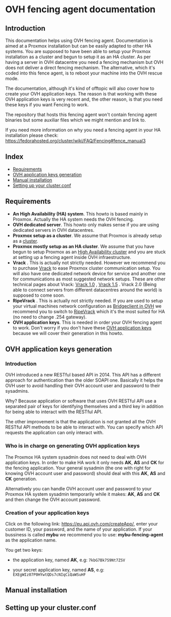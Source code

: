 OVH fencing agent documentation
===============================

Introduction
------------

This documentation helps using OVH fencing agent. Documentation is aimed at a Proxmox installation but can be easily adapted to other HA systems. You are supposed to have been able to setup your Proxmox installation as a cluster and begun to setup it as an HA cluster. As per having a server in OVH datacentre you need a fencing mechanism but OVH does not deliver a direct fencing mechanism. The alternative, which it's coded into this fence agent, is to reboot your machine into the OVH rescue mode.

The documentation, although it's kind of offtopic will also cover how to create your OVH application keys. The reason is that working with these OVH application keys is very recent and, the other reason, is that you need these keys if you want Fencing to work.

The repository that hosts this fencing agent won't contain fencing agent binaries but some auxiliar files which we might mention and link to.

If you need more information on why you need a fencing agent in your HA installation please check: https://fedorahosted.org/cluster/wiki/FAQ/Fencing#fence_manual3

Index
-----

* [Requirements](#requirements)
* [OVH application keys generation](#ovh-application-keys-generation)
* [Manual installation](#manual-installation)
* [Setting up your cluster.conf](#setting-up-your-clusterconf)

Requirements
------------

* **An High Availability (HA) system**. This howto is based mainly in Proxmox. Actually the HA system needs the OVH fencing.
* **OVH dedicated server**. This howto only makes sense if you are using dedicated servers in OVH datacentres.
* **Proxmox setup as a cluster**. We assume that Proxmox is already setup as a [cluster](https://pve.proxmox.com/wiki/Proxmox_VE_2.0_Cluster).
* **Proxmox mostly setup as an HA cluster**. We assume that you have begun to setup Proxmox as an [High Availability cluster](https://pve.proxmox.com/wiki/High_Availability_Cluster) and you are stuck at setting up a fencing agent inside OVH infraestructure.
* **Vrack** . This is actually not strictly needed. However we recommend you to purchase [Vrack](https://www.ovh.co.uk/solutions/vrack/)  to ease Proxmox cluster communication setup. You will also have one dedicated network device for service and another one for communications as most suggested network setups. These are other technical pages about Vrack: [Vrack 1.0](http://help.ovh.co.uk/vrack) , [Vrack 1.5](http://help.ovh.co.uk/VrackInfrastructure) . Vrack 2.0 (Being able to connect servers from different datacentres around the world) is supposed to come soon.
* **RipeVrack** . This is actually not strictly needed. If you are used to setup your virtual machines network configuration as [Bridgeclient in OVH](http://help.ovh.co.uk/BridgeClient) we recommend you to switch to [RipeVrack](http://help.ovh.co.uk/RipeVrack) which it's the most suited for HA (no need to change .254 gateway).
* **OVH application keys**. This is needed in order your OVH fencing agent to work. Don't worry if you don't have these [OVH application keys](https://api.ovh.com/g934.first_step_with_api) because we will cover their generation in this howto.

OVH application keys generation
-------------------------------

### Introduction

OVH introduced a new RESTful based API in 2014. This API has a different approach for authentication than the older SOAPI one. Basically it helps the OVH user to avoid handling their OVH account user and password to their sysadmins.

Why? Because application or software that uses OVH RESTful API use a separated pair of keys for identifying themselves and a third key in addition for being able to interact with the RESTful API.

The other improvement is that the application is not granted all the OVH RESTful API methods to be able to interact with. You can specify which API requests the application can only interact with.

### Who is in charge on generating OVH application keys

The Proxmox HA system sysadmin does not need to deal with OVH application keys. In order to make HA work it only needs **AK**, **AS** and **CK** for the fencing application. Your general sysadmin (the one with right for knowing OVH account user and password) should deal with this **AK**, **AS** and **CK** generation.

Alternatively you can handle OVH account user and password to your Proxmox HA system sysadmin temporarily while it makes: **AK**, **AS** and **CK** and then change the OVH account password.

### Creation of your application keys

Click on the following link: https://eu.api.ovh.com/createApp/, enter your customer ID, your password, and the name of your application. If your bussiness is called **mybu** we recommend you to use: **mybu-fencing-agent** as the application name.

You get two keys:
* the application key, named **AK**, e.g:
`7kbG7Bk7S9Nt7ZSV`

* your secret application key, named **AS**, e.g:
`EXEgWIz07P0HYwtQDs7cNIqCiQaWSuHF`



Manual installation
-------------------

Setting up your cluster.conf
----------------------------

